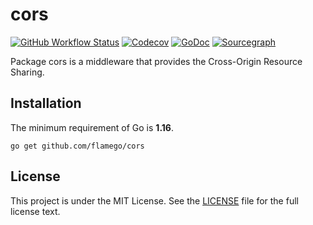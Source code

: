 # cors

[![GitHub Workflow Status](https://img.shields.io/github/workflow/status/flamego/cors/Go?logo=github&style=for-the-badge)](https://github.com/flamego/cors/actions?query=workflow%3AGo)
[![Codecov](https://img.shields.io/codecov/c/gh/flamego/cors?logo=codecov&style=for-the-badge)](https://app.codecov.io/gh/flamego/cors)
[![GoDoc](https://img.shields.io/badge/GoDoc-Reference-blue?style=for-the-badge&logo=go)](https://pkg.go.dev/github.com/flamego/cors?tab=doc)
[![Sourcegraph](https://img.shields.io/badge/view%20on-Sourcegraph-brightgreen.svg?style=for-the-badge&logo=sourcegraph)](https://sourcegraph.com/github.com/flamego/cors)

Package cors is a middleware that provides the Cross-Origin Resource Sharing.

## Installation

The minimum requirement of Go is **1.16**.

	go get github.com/flamego/cors

## License

This project is under the MIT License. See the [LICENSE](LICENSE) file for the full license text.
